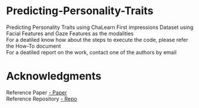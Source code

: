 # Predicting-Personality-Traits
Predicting Personality Traits using ChaLearn First impressions Dataset using Facial Features and Gaze Features as the modalities <br>
For a deatiled know how about the steps to execute the code, please refer the How-To document <br>
For a deatiled report on the work, contact one of the authors by email
# Acknowledgments
<body> <a> Reference Paper </a> <a href="https://ieeexplore.ieee.org/document/8066355">  -  Paper </body> <br>
<body> <a> Reference Repository </a> <a href="https://github.com/zishansami102/First-Impression"> -  Repo </body>
